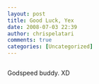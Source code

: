 ```yaml
---
layout: post
title: Good Luck, Yex
date: 2008-07-03 22:39
author: chrispelatari
comments: true
categories: [Uncategorized]
---
```

<p>   </p><div class="wlWriterSmartContent" id="scid:5737277B-5D6D-4f48-ABFC-DD9C333F4C5D:28492517-ff36-4424-8de6-68e6d2e272c4" style="display:inline;margin:0;padding:0;"><div id="8d6ed373-08ea-457b-8ced-c684a0ff6b47" style="margin:0;padding:0;display:inline;"><div><a href="http://www.youtube.com/watch?v=g40c6iAEHpc&amp;hl=en&amp;fs=1" target="_new"><img src="http://bluefenix.net/blog/images/bluefenix_net/blog/WindowsLiveWriter/GoodLuckYex_13EAD/video3a81078b7f5c.jpg" alt="" /></a></div></div></div>   <p>Godspeed buddy. XD</p>
